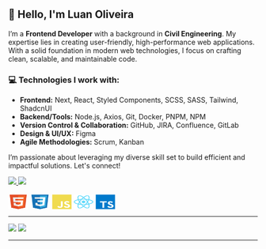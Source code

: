<h2>👋 Hello, I'm Luan Oliveira</h2>

<p>I’m a <strong>Frontend Developer</strong> with a background in <strong>Civil Engineering</strong>. My expertise lies in creating user-friendly, high-performance web applications. With a solid foundation in modern web technologies, I focus on crafting clean, scalable, and maintainable code.</p>

<h3>💻 Technologies I work with:</h3>
<ul>
  <li><strong>Frontend:</strong> Next, React, Styled Components, SCSS, SASS, Tailwind, ShadcnUI</li>
  <li><strong>Backend/Tools:</strong> Node.js, Axios, Git, Docker, PNPM, NPM</li>
  <li><strong>Version Control & Collaboration:</strong> GitHub, JIRA, Confluence, GitLab</li>
  <li><strong>Design & UI/UX:</strong> Figma</li>
  <li><strong>Agile Methodologies:</strong> Scrum, Kanban</li>
</ul>

<p>I’m passionate about leveraging my diverse skill set to build efficient and impactful solutions. Let's connect!</p>


<div>
  <a href="https://github.com/engluanoliv">
    <!--<img height="180em" src="https://camo.githubusercontent.com/636aa8d0372b02662789058ca82184534a03a75d15421481f79db17042beea05/68747470733a2f2f6769746875622d726561646d652d73746174732e76657263656c2e6170702f6170693f757365726e616d653d696361726f72656769732673686f775f69636f6e733d74727565267468656d653d6461726b26696e636c7564655f616c6c5f636f6d6d6974733d7472756526636f756e745f707269766174653d74727565" data-canonical-src="https://github-readme-stats.vercel.app/api?username=engluanoliv;show_icons=true;theme=dark;include_all_commits=true;count_private=true" style="max-width: 100%;">-->
  <img height="180em" src="https://github-readme-stats.vercel.app/api?username=engluanoliv&show_icons=true&theme=dark&include_all_commits=true&count_private=true"/>
  <img height="180em" src="https://github-readme-stats.vercel.app/api/top-langs/?username=engluanoliv&layout=compact&langs_count=7&theme=dark"/>
  </a>
</div>
  
<div style="display: inline_block"><br>
  <img align="center" alt="Luan-HTML" height="30" width="40" src="https://raw.githubusercontent.com/devicons/devicon/master/icons/html5/html5-original.svg">
  <img align="center" alt="Luan-CSS" height="30" width="40" src="https://raw.githubusercontent.com/devicons/devicon/master/icons/css3/css3-original.svg">
  <img align="center" alt="Luan-Js" height="30" width="40" src="https://raw.githubusercontent.com/devicons/devicon/master/icons/javascript/javascript-plain.svg">
  <img align="center" alt="Luan-React" height="30" width="40" src="https://raw.githubusercontent.com/devicons/devicon/master/icons/react/react-original.svg">
  <img align="center" alt="Luan-Ts" height="30" width="40" src="https://raw.githubusercontent.com/devicons/devicon/master/icons/typescript/typescript-plain.svg">  
  
  <!---<img align="center" alt="Luan-Python" height="30" width="40" src="https://raw.githubusercontent.com/devicons/devicon/master/icons/python/python-original.svg"> -->
  <!---<img align="center" alt="Luan-Csharp" height="30" width="40" src="https://raw.githubusercontent.com/devicons/devicon/master/icons/csharp/csharp-original.svg">--->
  <!--<img align="right" alt="Lucas-banda-favorita" height="70px" src="https://media.giphy.com/media/sdOTFZPe7WFhu/giphy.gif?cid=ecf05e47dhb3eb7asnc7lovtf8mqq96ldyy5fk37fjrdjzrz&rid=giphy.gif&ct=g">-->
</div>
  
 <hr>
   
<div>
  <a href="https://www.instagram.com/eng.luanoliv/" target="_blank"><img src="https://img.shields.io/badge/-Instagram-%23E4405F?style=for-the-badge&logo=instagram&logoColor=white" target="_blank"></a>
 	<!--<a href="https://www.twitch.tv/kariricast" target="_blank"><img src="https://img.shields.io/badge/Twitch-9146FF?style=for-the-badge&logo=twitch&logoColor=white" target="_blank"></a>-->
 <!---<a href="https://discord.gg/pDbY76q8Qf" target="_blank"><img src="https://img.shields.io/badge/Discord-7289DA?style=for-the-badge&logo=discord&logoColor=white" target="_blank"></a> --->
 <!--- <a href = "mailto:contatorafaballerini@gmail.com"><img src="https://img.shields.io/badge/-Gmail-%23333?style=for-the-badge&logo=gmail&logoColor=white" target="_blank"></a> --->
  <a href="https://www.linkedin.com/in/francisco-luan-oliveira-458b7b14a/" target="_blank"><img src="https://img.shields.io/badge/-LinkedIn-%230077B5?style=for-the-badge&logo=linkedin&logoColor=white" target="_blank"></a>
 <hr>
 <div>
